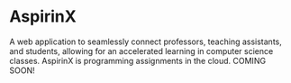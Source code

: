 # AspirinX

A web application to seamlessly connect professors, teaching assistants, and students, allowing for an accelerated learning in computer science classes. AspirinX is programming assignments in the cloud. COMING SOON!
